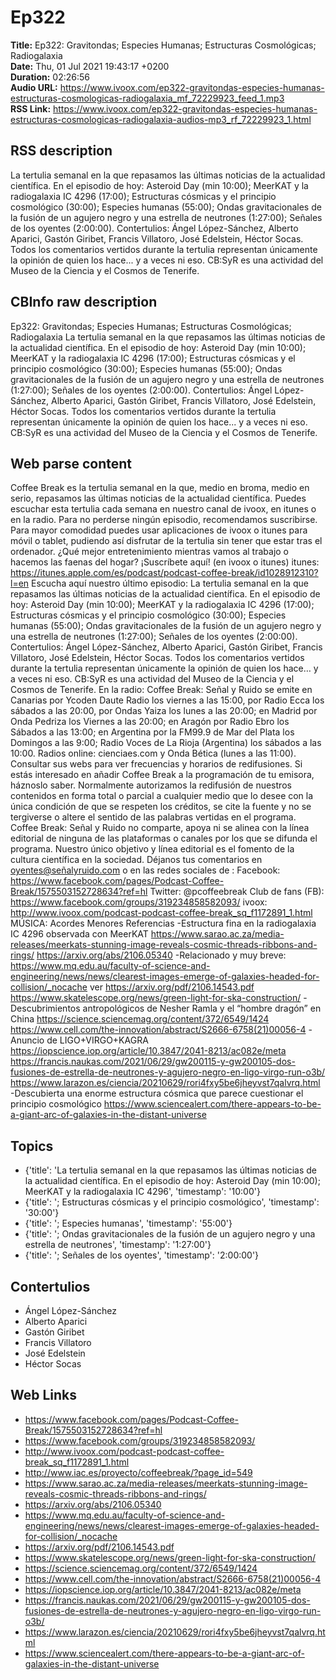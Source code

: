 # Ep322  
**Title:** Ep322: Gravitondas; Especies Humanas; Estructuras Cosmológicas; Radiogalaxia  
**Date:** Thu, 01 Jul 2021 19:43:17 +0200  
**Duration:** 02:26:56  
**Audio URL:** https://www.ivoox.com/ep322-gravitondas-especies-humanas-estructuras-cosmologicas-radiogalaxia_mf_72229923_feed_1.mp3  
**RSS Link:** https://www.ivoox.com/ep322-gravitondas-especies-humanas-estructuras-cosmologicas-radiogalaxia-audios-mp3_rf_72229923_1.html  

## RSS description
La tertulia semanal en la que repasamos las últimas noticias de la actualidad científica. En el episodio de hoy: Asteroid Day (min 10:00); MeerKAT y la radiogalaxia IC 4296 (17:00); Estructuras cósmicas y el principio cosmológico (30:00); Especies humanas (55:00); Ondas gravitacionales de la fusión de un agujero negro y una estrella de neutrones (1:27:00); Señales de los oyentes (2:00:00). Contertulios: Ángel López-Sánchez, Alberto Aparici, Gastón Giribet, Francis Villatoro, José Edelstein, Héctor Socas. Todos los comentarios vertidos durante la tertulia representan únicamente la opinión de quien los hace... y a veces ni eso. CB:SyR es una actividad del Museo de la Ciencia y el Cosmos de Tenerife.

## CBInfo raw description
Ep322: Gravitondas; Especies Humanas; Estructuras Cosmológicas; Radiogalaxia
La tertulia semanal en la que repasamos las últimas noticias de la actualidad científica. En el episodio de hoy: Asteroid Day (min 10:00); MeerKAT y la radiogalaxia IC 4296 (17:00); Estructuras cósmicas y el principio cosmológico (30:00); Especies humanas (55:00); Ondas gravitacionales de la fusión de un agujero negro y una estrella de neutrones (1:27:00); Señales de los oyentes (2:00:00). Contertulios: Ángel López-Sánchez, Alberto Aparici, Gastón Giribet, Francis Villatoro, José Edelstein, Héctor Socas. Todos los comentarios vertidos durante la tertulia representan únicamente la opinión de quien los hace... y a veces ni eso. CB:SyR es una actividad del Museo de la Ciencia y el Cosmos de Tenerife.


## Web parse content
Coffee Break es la tertulia semanal en la que, medio en broma, medio en serio, repasamos las últimas noticias de la actualidad científica. Puedes escuchar esta tertulia cada semana en nuestro canal de ivoox, en itunes o en la radio. Para no perderse ningún episodio, recomendamos suscribirse. Para mayor comodidad puedes usar aplicaciones de ivoox o itunes para móvil o tablet, pudiendo así disfrutar de la tertulia sin tener que estar tras el ordenador. ¿Qué mejor entretenimiento mientras vamos al trabajo o hacemos las faenas del hogar? ¡Suscríbete aquí! (en ivoox o itunes) itunes: https://itunes.apple.com/es/podcast/podcast-coffee-break/id1028912310?l=en Escucha aquí nuestro último episodio: La tertulia semanal en la que repasamos las últimas noticias de la actualidad científica. En el episodio de hoy: Asteroid Day (min 10:00); MeerKAT y la radiogalaxia IC 4296 (17:00); Estructuras cósmicas y el principio cosmológico (30:00); Especies humanas (55:00); Ondas gravitacionales de la fusión de un agujero negro y una estrella de neutrones (1:27:00); Señales de los oyentes (2:00:00). Contertulios: Ángel López-Sánchez, Alberto Aparici, Gastón Giribet, Francis Villatoro, José Edelstein, Héctor Socas. Todos los comentarios vertidos durante la tertulia representan únicamente la opinión de quien los hace… y a veces ni eso. CB:SyR es una actividad del Museo de la Ciencia y el Cosmos de Tenerife. En la radio: Coffee Break: Señal y Ruido se emite en Canarias por Ycoden Daute Radio los viernes a las 15:00, por Radio Ecca los sábados a las 20:00, por Ondas Yaiza los lunes a las 20:00; en Madrid por Onda Pedriza los Viernes a las 20:00; en Aragón por Radio Ebro los Sábados a las 13:00; en Argentina por la FM99.9 de Mar del Plata los Domingos a las 9:00; Radio Voces de La Rioja (Argentina) los sábados a las 10:00. Radios online: cienciaes.com y Onda Bética (lunes a las 11:00). Consultar sus webs para ver frecuencias y horarios de redifusiones. Si estás interesado en añadir Coffee Break a la programación de tu emisora, háznoslo saber. Normalmente autorizamos la redifusión de nuestros contenidos en forma total o parcial a cualquier medio que lo desee con la única condición de que se respeten los créditos, se cite la fuente y no se tergiverse o altere el sentido de las palabras vertidas en el programa. Coffee Break: Señal y Ruido no comparte, apoya ni se alinea con la línea editorial de ninguna de las plataformas o canales por los que se difunda el programa. Nuestro único objetivo y línea editorial es el fomento de la cultura científica en la sociedad. Déjanos tus comentarios en oyentes@señalyruido.com o en las redes sociales de : Facebook: https://www.facebook.com/pages/Podcast-Coffee-Break/1575503152728634?ref=hl Twitter: @pcoffeebreak Club de fans (FB): https://www.facebook.com/groups/319234858582093/ ivoox: http://www.ivoox.com/podcast-podcast-coffee-break_sq_f1172891_1.html MÚSICA: Acordes Menores Referencias -Estructura fina en la radiogalaxia IC 4296 observada con MeerKAT https://www.sarao.ac.za/media-releases/meerkats-stunning-image-reveals-cosmic-threads-ribbons-and-rings/ https://arxiv.org/abs/2106.05340 -Relacionado y muy breve: https://www.mq.edu.au/faculty-of-science-and-engineering/news/news/clearest-images-emerge-of-galaxies-headed-for-collision/_nocache ver https://arxiv.org/pdf/2106.14543.pdf https://www.skatelescope.org/news/green-light-for-ska-construction/ -Descubrimientos antropológicos de Nesher Ramla y el “hombre dragón” en China https://science.sciencemag.org/content/372/6549/1424 https://www.cell.com/the-innovation/abstract/S2666-6758(21)00056-4 -Anuncio de LIGO+VIRGO+KAGRA https://iopscience.iop.org/article/10.3847/2041-8213/ac082e/meta https://francis.naukas.com/2021/06/29/gw200115-y-gw200105-dos-fusiones-de-estrella-de-neutrones-y-agujero-negro-en-ligo-virgo-run-o3b/ https://www.larazon.es/ciencia/20210629/rori4fxy5be6jheyvst7qalvrq.html -Descubierta una enorme estructura cósmica que parece cuestionar el principio cosmológico https://www.sciencealert.com/there-appears-to-be-a-giant-arc-of-galaxies-in-the-distant-universe

## Topics
- {'title': 'La tertulia semanal en la que repasamos las últimas noticias de la actualidad científica. En el episodio de hoy: Asteroid Day (min 10:00); MeerKAT y la radiogalaxia IC 4296', 'timestamp': '10:00'}
- {'title': '; Estructuras cósmicas y el principio cosmológico', 'timestamp': '30:00'}
- {'title': '; Especies humanas', 'timestamp': '55:00'}
- {'title': '; Ondas gravitacionales de la fusión de un agujero negro y una estrella de neutrones', 'timestamp': '1:27:00'}
- {'title': '; Señales de los oyentes', 'timestamp': '2:00:00'}
## Contertulios
- Ángel López-Sánchez
- Alberto Aparici
- Gastón Giribet
- Francis Villatoro
- José Edelstein
- Héctor Socas
## Web Links
- https://www.facebook.com/pages/Podcast-Coffee-Break/1575503152728634?ref=hl
- https://www.facebook.com/groups/319234858582093/
- http://www.ivoox.com/podcast-podcast-coffee-break_sq_f1172891_1.html
- http://www.iac.es/proyecto/coffeebreak/?page_id=549
- https://www.sarao.ac.za/media-releases/meerkats-stunning-image-reveals-cosmic-threads-ribbons-and-rings/
- https://arxiv.org/abs/2106.05340
- https://www.mq.edu.au/faculty-of-science-and-engineering/news/news/clearest-images-emerge-of-galaxies-headed-for-collision/_nocache
- https://arxiv.org/pdf/2106.14543.pdf
- https://www.skatelescope.org/news/green-light-for-ska-construction/
- https://science.sciencemag.org/content/372/6549/1424
- https://www.cell.com/the-innovation/abstract/S2666-6758(21)00056-4
- https://iopscience.iop.org/article/10.3847/2041-8213/ac082e/meta
- https://francis.naukas.com/2021/06/29/gw200115-y-gw200105-dos-fusiones-de-estrella-de-neutrones-y-agujero-negro-en-ligo-virgo-run-o3b/
- https://www.larazon.es/ciencia/20210629/rori4fxy5be6jheyvst7qalvrq.html
- https://www.sciencealert.com/there-appears-to-be-a-giant-arc-of-galaxies-in-the-distant-universe